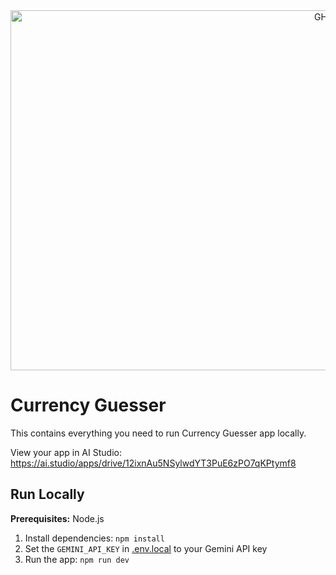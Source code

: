 <div align="center">
<img width="1024" height="576" alt="GHBanner" src="https://github.com/user-attachments/assets/abd86dc4-92d7-4f79-b9af-51ae7c7ed9bb" />
</div>

# Currency Guesser

This contains everything you need to run Currency Guesser app locally.

View your app in AI Studio: https://ai.studio/apps/drive/12ixnAu5NSylwdYT3PuE6zPO7qKPtymf8

## Run Locally

**Prerequisites:**  Node.js


1. Install dependencies:
   `npm install`
2. Set the `GEMINI_API_KEY` in [.env.local](.env.local) to your Gemini API key
3. Run the app:
   `npm run dev`
